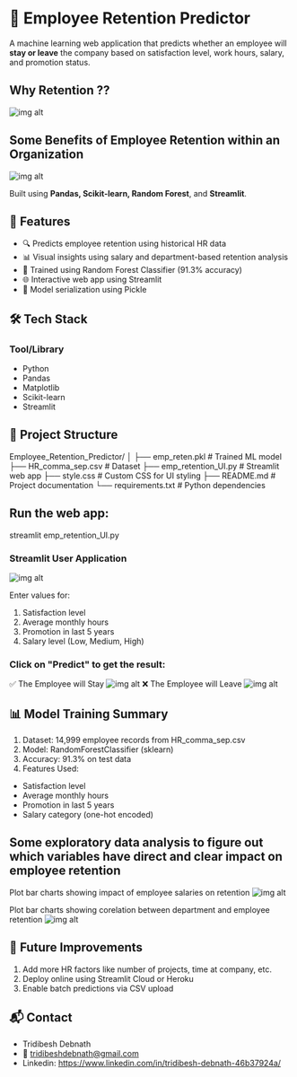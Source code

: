 # 🧠 Employee Retention Predictor

A machine learning web application that predicts whether an employee will **stay or leave** the company based on satisfaction level, work hours, salary, and promotion status.

## Why Retention ??
![img alt](https://github.com/Tridibesh-033/Employee_Retention_Predictor/blob/main/reasons.png?raw=true)
## Some Benefits of Employee Retention within an Organization
![img alt](https://github.com/Tridibesh-033/Employee_Retention_Predictor/blob/main/benefits.png?raw=true)

Built using **Pandas, Scikit-learn, Random Forest**, and **Streamlit**.

## 📌 Features
- 🔍 Predicts employee retention using historical HR data
- 📊 Visual insights using salary and department-based retention analysis
- 🧪 Trained using Random Forest Classifier (91.3% accuracy)
- 🌐 Interactive web app using Streamlit
- 💾 Model serialization using Pickle

## 🛠️ Tech Stack
### Tool/Library
- Python           
- Pandas           
- Matplotlib       
- Scikit-learn     
- Streamlit        
        
## 📁 Project Structure
Employee_Retention_Predictor/
│
├── emp_reten.pkl          # Trained ML model
├── HR_comma_sep.csv       # Dataset
├── emp_retention_UI.py    # Streamlit web app
├── style.css              # Custom CSS for UI styling
├── README.md              # Project documentation
└── requirements.txt       # Python dependencies

## Run the web app:
streamlit emp_retention_UI.py

### Streamlit User Application 
![img alt](https://github.com/Tridibesh-033/Employee_Retention_Predictor/blob/main/Screenshot%20(212).png?raw=true)

Enter values for:
1. Satisfaction level
2. Average monthly hours
3. Promotion in last 5 years
4. Salary level (Low, Medium, High)

### Click on "Predict" to get the result:
✅ The Employee will Stay
![img alt](https://github.com/Tridibesh-033/Employee_Retention_Predictor/blob/main/Screenshot%202024-12-13%20231546.png?raw=true)
❌ The Employee will Leave
![img alt](https://github.com/Tridibesh-033/Employee_Retention_Predictor/blob/main/Screenshot%202024-12-13%20231437.png?raw=true)

## 📊 Model Training Summary
1. Dataset: 14,999 employee records from HR_comma_sep.csv
2. Model: RandomForestClassifier (sklearn)
3. Accuracy: 91.3% on test data
4. Features Used:
- Satisfaction level
- Average monthly hours
- Promotion in last 5 years
- Salary category (one-hot encoded)

## Some exploratory data analysis to figure out which variables have direct and clear impact on employee retention
Plot bar charts showing impact of employee salaries on retention
![img alt](https://github.com/Tridibesh-033/Employee_Retention_Predictor/blob/main/output.png?raw=true)

Plot bar charts showing corelation between department and employee retention
![img alt](https://github.com/Tridibesh-033/Employee_Retention_Predictor/blob/main/output_1.png?raw=true)

## 🧠 Future Improvements
1. Add more HR factors like number of projects, time at company, etc.
2. Deploy online using Streamlit Cloud or Heroku
3. Enable batch predictions via CSV upload

## 📬 Contact
- Tridibesh Debnath
- 📧 tridibeshdebnath@gmail.com
- Linkedin: https://www.linkedin.com/in/tridibesh-debnath-46b37924a/
